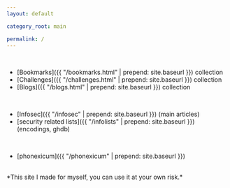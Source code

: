 ```yaml
---
layout: default

category_root: main

permalink: /
---
```


<article class="markdown-body" markdown="1">

<br>

* [Bookmarks]({{ "/bookmarks.html" | prepend: site.baseurl }}) collection
* [Challenges]({{ "/challenges.html" | prepend: site.baseurl }}) collection
* [Blogs]({{ "/blogs.html" | prepend: site.baseurl }}) collection

<br>

* [Infosec]({{ "/infosec" | prepend: site.baseurl }}) (main articles)
* [security related lists]({{ "/infolists" | prepend: site.baseurl }}) (encodings, ghdb)

<br>

* [phonexicum]({{ "/phonexicum" | prepend: site.baseurl }})

<!--<br>

* [programming]({{ "/programming" | prepend: site.baseurl }})-->

<!--
<br>

* [funny aphorisms]({{ "/other_articles/funny.html" | prepend: site.baseurl }})
-->

<br>
*This site I made for myself, you can use it at your own risk.*

</article>
